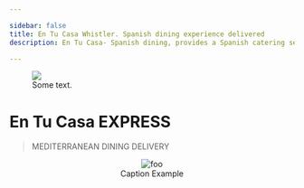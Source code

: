 ```yaml
---

sidebar: false
title: En Tu Casa Whistler. Spanish dining experience delivered
description: En Tu Casa- Spanish dining, provides a Spanish catering service along the Sea to Sky corridor and a daily delivery services within Whistler.

---
```

<figure class="full-width-img">
  <img src="/img/EnTuCasa-Charcuterie-3.jpg">
  <figcaption>Some text.</figcaption>
</figure>

# En Tu Casa EXPRESS
> MEDITERRANEAN DINING DELIVERY



<!--<img :src="$withBase('/img/home/map.png')" alt="foo" >-->

<figure style="text-align: center">
  <img :src="$withBase('/img/home/map.png')" alt="foo" >
  <figcaption>Caption Example</figcaption>
</figure>
